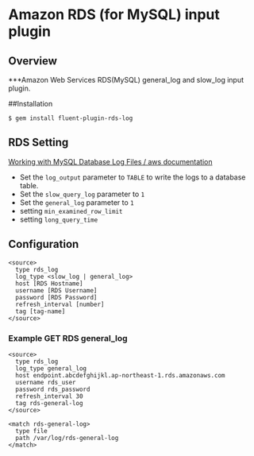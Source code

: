 # Amazon RDS (for MySQL) input plugin

## Overview
***Amazon Web Services RDS(MySQL) general_log and slow_log input plugin.  

##Installation

    $ gem install fluent-plugin-rds-log

## RDS Setting

[Working with MySQL Database Log Files / aws documentation](http://docs.aws.amazon.com/AmazonRDS/latest/UserGuide/USER_LogAccess.Concepts.MySQL.html)

- Set the `log_output` parameter to `TABLE` to write the logs to a database table.
- Set the `slow_query_log` parameter to `1`
- Set the `general_log` parameter to `1`
- setting `min_examined_row_limit`
- setting `long_query_time`

## Configuration

```config
<source>
  type rds_log
  log_type <slow_log | general_log>
  host [RDS Hostname]
  username [RDS Username]
  password [RDS Password]
  refresh_interval [number]
  tag [tag-name]
</source>
```

### Example GET RDS general_log

```config
<source>
  type rds_log
  log_type general_log
  host endpoint.abcdefghijkl.ap-northeast-1.rds.amazonaws.com
  username rds_user
  password rds_password
  refresh_interval 30
  tag rds-general-log
</source>

<match rds-general-log>
  type file
  path /var/log/rds-general-log
</match>
```

